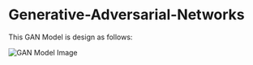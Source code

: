 # Generative-Adversarial-Networks

This GAN Model is design as follows:

![GAN Model Image](https://user-images.githubusercontent.com/16086967/55987614-cf595280-5c99-11e9-9cea-ad54c8858b04.png)
